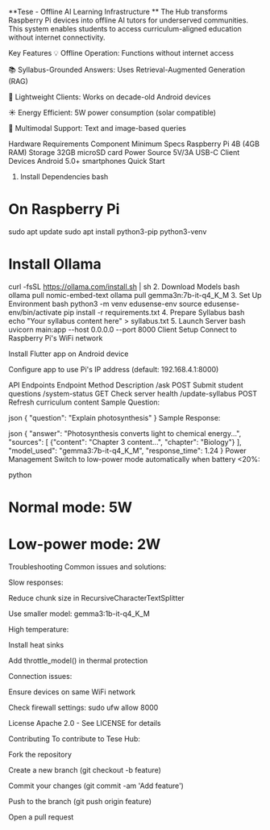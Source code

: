 **Tese - Offline AI Learning Infrastructure
**
The Hub transforms Raspberry Pi devices into offline AI tutors for underserved communities. This system enables students to access curriculum-aligned education without internet connectivity.

Key Features
💡 Offline Operation: Functions without internet access

📚 Syllabus-Grounded Answers: Uses Retrieval-Augmented Generation (RAG)

📱 Lightweight Clients: Works on decade-old Android devices

☀️ Energy Efficient: 5W power consumption (solar compatible)

🤖 Multimodal Support: Text and image-based queries

Hardware Requirements
Component	Minimum Specs
Raspberry Pi	4B (4GB RAM)
Storage	32GB microSD card
Power Source	5V/3A USB-C
Client Devices	Android 5.0+ smartphones
Quick Start
1. Install Dependencies
bash
# On Raspberry Pi
sudo apt update
sudo apt install python3-pip python3-venv

# Install Ollama
curl -fsSL https://ollama.com/install.sh | sh
2. Download Models
bash
ollama pull nomic-embed-text
ollama pull gemma3n:7b-it-q4_K_M
3. Set Up Environment
bash
python3 -m venv edusense-env
source edusense-env/bin/activate
pip install -r requirements.txt
4. Prepare Syllabus
bash
echo "Your syllabus content here" > syllabus.txt
5. Launch Server
bash
uvicorn main:app --host 0.0.0.0 --port 8000
Client Setup
Connect to Raspberry Pi's WiFi network

Install Flutter app on Android device

Configure app to use Pi's IP address (default: 192.168.4.1:8000)

API Endpoints
Endpoint	Method	Description
/ask	POST	Submit student questions
/system-status	GET	Check server health
/update-syllabus	POST	Refresh curriculum content
Sample Question:

json
{
  "question": "Explain photosynthesis"
}
Sample Response:

json
{
  "answer": "Photosynthesis converts light to chemical energy...",
  "sources": [
    {"content": "Chapter 3 content...", "chapter": "Biology"}
  ],
  "model_used": "gemma3:7b-it-q4_K_M",
  "response_time": 1.24
}
Power Management
Switch to low-power mode automatically when battery <20%:

python
# Normal mode: 5W
# Low-power mode: 2W
Troubleshooting
Common issues and solutions:

Slow responses:

Reduce chunk size in RecursiveCharacterTextSplitter

Use smaller model: gemma3:1b-it-q4_K_M

High temperature:

Install heat sinks

Add throttle_model() in thermal protection

Connection issues:

Ensure devices on same WiFi network

Check firewall settings: sudo ufw allow 8000

License
Apache 2.0 - See LICENSE for details

Contributing
To contribute to Tese Hub:

Fork the repository

Create a new branch (git checkout -b feature)

Commit your changes (git commit -am 'Add feature')

Push to the branch (git push origin feature)

Open a pull request

